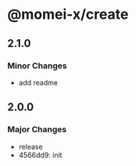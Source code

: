 # @momei-x/create

## 2.1.0

### Minor Changes

- add readme

## 2.0.0

### Major Changes

- release
- 4566dd9: init
